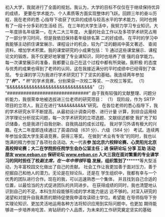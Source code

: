 初入大学，我就进行了全面的规划。我认为，大学的目标不仅仅在于继续保持优异的成绩，
更要在学术能力、个人素质等方面实现整体的飞跃。回顾三年的奋斗历程，我在老师的悉
心指导下收获了优异的成绩与较高水平的学术能力，同时也拥有了一段十分多彩的生活经
历。
在三年的大学生活中，我努力学习专业知识。大一年度排名年级第一。在大二大三年度，
大量的社会工作以及多项学术研究占用了一部分学习时间，但是我依旧保持着年级排名第
二的好成绩。
在平时的学习中我能够主动抓住课堂展示、课程设计的机会，较为广泛的翻阅中英文著述、
查阅资料，增加学术积累。我的课堂研究的小成果包括：
1)
通过这些课堂展示、课程论文的锻炼，我不仅更好地掌握了专业课知识，同时也培养了很
强的自学能力。每一次课堂展示的准备，我都要让自己在这个过程中都有所突破。我积极
的态度与优秀的成果也得到了老师的认同，这在我接近满分的平时成绩中已经得到了体现。
专业课的学习为我进行学术研究打下了坚实的基础。我连续两年参加了“***杯”、“***
杯”的学术竞赛，分别荣获一次校二等奖、一次校三等奖。
（1）
“&&&&&&&&&&&&&&&&&&&&&&&&&&&&&&&”
（2）
“##############################”
由于我有较强的文献整理、问题分析能力，我很荣幸地被选拔进三位老师的研究项目：
（1）
现阶段，作为 SRTP 项目的立项人，我正在进行“&&&&&&&&&&”研究。
在各位老师的悉心指导下，我的学术研究水平不断提高。从最初设计调查问卷、进行计量
计算，到综合运用经济学理论分析现实问题，每一次学术研究的立项选题、文献综述都使
我扩充了知识储备，也是我进行自我创新、自我挑战的成长过程。
我对学习外语有极大的兴趣。在大二年度即连续通过了英语四级（631 分）、六级（584 分）
考试。连续两年参加全国大学生英语竞赛，获得三等奖。
在做到“术业有专攻”的同时，我也以饱满的精力参加了各项社会活动。大一代表****参
加北京六校辩论赛、心灵阳光北京高校辩论赛；大二在学院担任院学生会办公室主任；进
保研论坛 分享  互助  活动  朋友 www.eeban.cn
保研论坛 www.eeban.cn
入大三我在面对繁重的专业课学习的同时担任了校*****副主席，在一年中带领*****平稳
发展，组织策划了**********等大型活动，为丰富校园文化做出了自己的贡献。
社会工作让我更加善于面对压力，善于挖掘自己和他人的潜力。无论是在辩论队、还是在
学生组织中，我都有幸与一个优秀的团队进行合作。现在的我，可以迅速熟悉一个集体，
并且找到自己合适的位置，以最恰当的方式促进团队的共同进步。
在获得成绩的同时，我也清楚地认识到自己的不足。本科生阶段能够形成的学术能力是远
远不够的。对深入研究的渴望和对提升自我素质的期待促使我申请攻读硕士学位。希望能
在导师指导下夯实理论知识、更加灵活地运用各种方法将知识应用到实际问题中。也更加
期待能够进一步培养肯吃苦、肯钻研的个人品质，为未来的工作研究奠定坚实的基础
